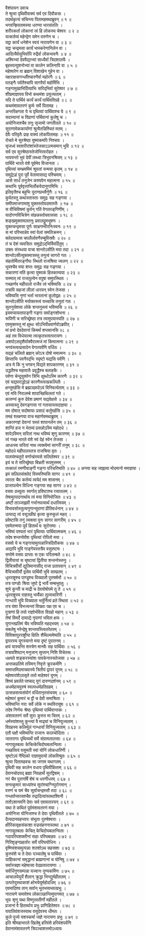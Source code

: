 वैशंपायन उवाच  
ते श्रुत्वा पृथिवीवाक्यं सर्व एव दिवौकसः ।  
तदर्थकृत्यं संचिन्त्य पितामहमथाब्रुवन् ॥ १ ॥  
भगवन्ह्रियतामस्या धरण्या भारसंततिः ।  
शरीरकर्ता लोकानां त्वं हि लोकस्य चेश्वरः ॥ २ ॥  
यत्कर्तव्यं महेन्द्रेण यमेन वरुणेन च ।  
यद्वा कार्यं धनेशेन स्वयं नारायणेन वा ॥ ३ ॥  
यद्वा चन्द्रमसा कार्यं भास्करेणानिलेन वा ।  
आदित्यैर्वसुभिर्वापि रुद्रैर्वा लोकभावनैः ॥ ४ ॥  
अश्विभ्यां देववैद्याभ्यां साध्यैर्वा त्रिदशालयैः ।  
बृहस्पत्युशनोभ्यां वा कालेन कलिनापि वा ॥ ५ ॥  
महेश्वरेण वा ब्रह्मन् विशाखेन गुहेन वा ।  
यक्षराक्षसगन्धर्वैश्चारणैर्वा महोरगैः ॥ ६ ॥  
पतङ्‌गैः पर्वतैश्चापि सागरैर्वा महोर्मिभिः ।  
गङ्‌गामुखाभिर्दिव्याभिः सरिद्‌भिर्वा सुरेश्वर ॥ ७ ॥  
शीघ्रमाज्ञापय विभो कथमंशः प्रयुज्यताम् ।  
यदि ते पार्थिवं कार्यं कार्यं पार्थिवविग्रहे ॥ ८ ॥  
कथमंशावतरणं कुर्मः सर्वे पितामह ।  
अन्तरिक्षगता ये च पृथिव्यां पार्थिवाश्च ये ॥ ९ ॥  
सदस्यानां च विप्राणां पर्थिवानां कुलेषु च ।  
अयोनिजाश्चैव तनूः सृजामो जगतीतले ॥ १० ॥  
सुराणामेककार्याणां श्रुत्वैतन्निश्चितं मतम् ।  
देवैः परिवृतैः प्राह वाक्यं लोकपितामहः ॥ ११ ॥  
रोचते मे सुरश्रेष्ठा युष्माकमपि निश्चयः ।  
सृजध्वं स्वशरीरांशांस्तेजसाऽऽत्मसमान् भुवि ॥ १२ ॥  
सर्व एव सुरश्रेष्ठास्तेजोभिरवरोहत ।  
भावयन्तो भुवं देवीं लब्ध्वा त्रिभुवनश्रियम् ॥ १३ ॥  
पार्थिवे भारते वंशे पूर्वमेव विजानता ।  
पृथिव्यां सम्भ्रममिमं श्रूयतां यन्मया कृतम् ॥ १४ ॥  
समुद्रेऽहं पुरा पूर्वे वेलामासाद्य पश्चिमाम् ।  
आसे सार्धं तनूजेन कश्यपेन महात्मना ॥ १५ ॥  
कथाभिः पूर्ववृत्ताभिर्लोकवेदानुगामिभिः ।  
इतिवृत्तैश्च बहुभिः पुराणप्रभवैर्गुणैः ॥ १६ ॥  
कुर्वतस्तु कथास्तास्ताः समुद्रः सह गङ्‌गया ।  
समीपमाजगामाशु युक्तस्तोयदमारुतैः ॥ १७ ॥  
स वीचिविषमां कुर्वन् गतिं वेगतरङ्‌गिणीम् ।  
यादोगणविचित्रेण संछन्नस्तोयवाससा ॥ १८ ॥  
शङ्खमुक्तामलतनुः प्रवालद्रुमभूषणः ।  
युक्तचन्द्रमसा पूर्णः साभ्रगम्भीरनिःस्वनः ॥ १९ ॥  
स मां परिभवन्नेव स्वां वेलां समतिक्रमन् ।  
क्लेदयामास चपलैर्लावणैरम्बुविस्रवैः ॥ २० ॥  
तं च देशं व्यवसितः समुद्रोऽद्‌भिर्विमर्दितुम् ।  
उक्तः संरब्धया वाचा शान्तोऽसीति मया तदा ॥ २१ ॥  
शान्तोऽसीत्युक्तमात्रस्तु तनुत्वं सागरो गतः ।  
संहतोर्मितरङ्‌गौघः स्थितो राजश्रिया ज्वलन् ॥ २२ ॥  
भूयश्चैव मया शप्तः समुद्रः सह गङ्‌गया ।  
सकारणां मतिं कृत्वा युष्माकं हितकाम्यया ॥ २३ ॥  
यस्मात् त्वं राजतुल्येन वपुषा समुपस्थितः ।  
गच्छार्णव महीपालो राजैव त्वं भविष्यसि ॥ २४ ॥  
तत्रापि सहजां लीलां धारयन् स्वेन तेजसा ।  
भविष्यसि नृणां भर्ता भारतानां कुलोद्वहः ॥ २५ ॥  
शान्तोऽसीति मयोक्तस्त्वं यच्चासि तनुतां गतः ।  
सुतनुर्यशसा लोके शन्तनुस्त्वं भविष्यसि ॥ २६ ॥  
इयमप्यायतापाङ्‌गी गङ्‌गा सर्वाङ्‌गशोभना ।  
रूपिणी च सरिच्छ्रेष्ठा तत्र त्वामुपयास्यति ॥ २७ ॥  
एवमुक्तस्तु मां क्षुब्धः सोऽभिवीक्ष्यार्णवोऽब्रवीत् ।  
मां प्रभो देवदेवानां किमर्थं शप्तवानसि २८ ॥  
अहं तव विधेयात्मा त्वत्कृतस्त्वत्परायणः ।  
अशपोऽसदृशैर्वाक्यैरात्मजं मां किमात्मना ॥ २९ ॥  
भगवंस्त्वत्प्रसादेन वेगात्पर्वणि वर्धितः ।  
यद्यहं चलितो ब्रह्मन् कोऽत्र दोषो ममात्मनः ॥ ३० ॥  
क्षिप्ताभिः पवनैरद्‌भिः स्पृष्टो यद्यसि पर्वणि ।  
अत्र मे किं नु भगवन् विद्यते शापकारणम् ॥ ३१ ॥  
उद्धतैश्च महावातैः प्रवृद्धैश्च बलाहकैः ।  
पर्वणा चेन्दुयुक्तेन त्रिभिः क्षुब्धोऽस्मि कारणैः ॥ ३२ ॥  
एवं यद्यपराद्धोऽहं कारणैस्त्वत्प्रकल्पितैः ।  
क्षन्तुमर्हसि मे ब्रह्मञ्छापोऽयं विनिवर्त्यताम् ॥ ३३ ॥  
एवं मयि निरालम्बे शापाच्छिथिलतां गते ।  
कारुण्यं कुरु देवेश प्रमाणं यद्यवेक्षसे ॥ ३४ ॥  
अस्यास्तु देवगङ्‌गाया गां गतायास्त्वदाज्ञया ।  
मम दोषात् सदोषायाः प्रसादं कर्तुमर्हसि ॥ ३५ ॥  
तमहं श्लक्ष्णया वाच महार्णवमथाब्रुवम् ।  
अकारणज्ञं देवानां त्रस्तं शापानलेन तम् ॥ ३६ ॥  
शान्तिं व्रज न भेतव्यं प्रसन्नोऽस्मि महोदधे ।  
शापेऽस्मिन् सरितां नाथ भविष्यं शृणु कारणम् ॥ ३७ ॥  
त्वं गच्छ भारते वंशे स्वं देहं स्वेन तेजसा ।  
आधत्स्व सरितां नाथ त्यक्त्वेमां सागरीं तनुम् ॥ ३८ ॥  
महोदधे महीपालस्तत्र राजश्रिया वृतः ।  
पालयंश्चतुरो वर्णान्व्रंस्यसे सलिलेश्वर ॥ ३९ ॥  
इयं च ते सरिच्छ्रेष्ठा बिभ्रती रूपमुत्तमम् ।  
तत्कालं रमणीयाङ्‌गी गङ्‌गा परिचरिष्यति ॥ ४० ॥
अनया सह जाह्नव्या मोदमानो ममाज्ञया ।  
इमं सलिलसंक्लेदं विस्मरिष्यसि सागर ॥ ४१ ॥  
त्वरता चैव कर्तव्यं त्वयेदं मम शासनम् ।  
प्राजापत्येन विधिना गङ्‌गया सह सागर ॥ ४२ ॥  
वसवः प्रच्युताः स्वर्गात् प्रविष्टाश्च रसातलम् ।  
तेषामुत्पादनार्थाय त्वं मया विनियोजितः ॥ ४३ ॥  
अष्टौ ताञ्जाह्नवी गर्भानपत्यार्थं दधात्वियम् ।  
विभावसोस्तुल्यगुणान्सुराणां प्रीतिवर्धनान् ॥ ४४ ॥  
उत्पाद्य त्वं वसूञ्छीघ्रं कृत्वा कुरुकुलं महत् ।  
प्रवेष्टासि तनुं त्यक्त्वा पुनः सागर सागरीम् ॥ ४५ ॥  
एवमेतन्मया पूर्वं हितार्थं वः सुरोत्तमाः ।  
भविष्यं पश्यतां भारं पृथिव्याः पार्थिवात्मकम् ॥ ४६ ॥  
तदेष शन्तनोर्वंशः पृथिव्यां रोपितो मया ।  
वसवो ये च गङ्‌गायामुत्पन्नास्त्रिदिवौकसः ॥ ४७ ॥  
अद्यापि भुवि गाङ्‌गेयस्तत्रैव वसुरष्टमः ।  
सप्तेमे वसवः प्राप्ताः स एकः परिलम्बते ॥ ४८ ॥  
द्वितीयायां स सृष्टायां द्वितीया शन्तनोस्तनुः ।  
विचित्रवीर्यो द्युतिमानासीद् राजा प्रतापवान् ॥ ४९ ॥  
वैचित्र्यवीर्यौ द्वावेव पार्थिवौ भुवि साम्प्रतम् ।  
धृतराष्ट्रश्च पाण्डुश्च विख्यातौ पुरुषर्षभौ ॥ ५० ॥  
तत्र पाण्डोः श्रिया जुष्टे द्वे भार्ये सम्बभूवतुः ।  
शुभे कुन्ती च माद्री च देवयोषोपमे तु ते ॥ ५१ ॥  
धृतराष्ट्रस्य राज्ञस्तु भार्यैका तुल्यचारिणी ।  
गान्धारी भुवि विख्याता भर्तुर्नित्यं व्रते स्थिता ॥ ५२ ॥  
तत्र वंशा विभज्यन्तां विपक्षाः पक्ष एव च ।  
पुत्राणां हि तयो राज्ञोर्भविता विग्रहो महान् ॥ ५३ ॥  
तेषां विमर्दे दायाद्ये नृपाणां भविता क्षयः ।  
युगान्तप्रतिमं चैव भविष्यति महद्‌भयम् ॥ ५४ ॥  
सबलेषु नरेन्द्रेषु शान्तयस्त्वितरेतरम् ।  
विविक्तपुरराष्ट्रौघा क्षितिः शैथिल्यमेष्यति ॥ ५५ ॥  
द्वापरस्य युगस्यान्ते मया दृष्टं पुरातनम् ।  
क्षयं यास्यन्ति शस्त्रेण मानवैः सह पार्थिवाः ॥ ५६ ॥  
तत्रावशिष्टान् मनुजान् सुप्तान् निशि विचेतसः ।  
धक्ष्यते शङ्‌करस्यांशः पावकेनास्त्रतेजसा ॥ ५७ ॥  
अन्तकप्रतिमे तस्मिन् निवृत्ते क्रूरकर्मणि ।  
समाप्तमिदमाख्यास्ये त्रितीयं द्वापरं युगम् ॥ ५८ ॥  
महेश्वरांशेऽपसृते ततो माहेश्वरं युगम् ।  
शिष्यं प्रवर्तते पश्चाद् युगं दारुणदर्शनम् ॥ ५९ ॥  
अधर्मप्रायपुरुषं स्वल्पधर्मप्रतिग्रहम् ।  
उत्सन्नसत्यसंयोगं वर्धितानृतसंचयम् ॥ ६० ॥  
महेश्वरं कुमारं च द्वौ च देवौ समाश्रिताः ।  
भविष्यन्ति नराः सर्वे लोके न स्थविरायुषः ॥ ६१ ॥  
तदेष निर्णयः श्रेष्ठः पृथिव्यां पार्थिवान्तकः ।  
अंशावतरणं सर्वे सुराः कुरुत मा चिरम् ॥ ६२ ॥  
धर्मस्यांशस्तु कुन्त्यां वै माद्र्यां च विनियुज्यताम् ।  
विग्रहस्य कलिर्मूलं गान्धार्यां विनियुज्यताम् ॥ ६३ ॥  
एतौ पक्षौ भविष्यन्ति राजानः कालचोदिताः ।  
जातरागाः पृथिव्यर्थे सर्वे संग्रामलालसाः ॥ ६४ ॥  
नागायुतबलाः केचित्केचिदोघबलान्विताः ।  
गच्छत्वियं वसुमती स्वां योनिं लोकधारिणी ।  
सृष्टोऽयं नैष्ठिको राज्ञामुपायो लोकविश्रुतः ॥ ६५ ॥  
श्रुत्वा पितामहवचः सा जगाम यथागतम् ।  
पृथिवी सह कालेन वधाय पृथिवीक्षिताम् ॥ ६६ ॥  
देवानचोदयद् ब्रह्मा निग्रहार्थे सुरद्विषाम् ।  
नरं चैव पुराणर्षिं शेषं च धरणीधरम् ॥ ६७ ॥  
सनत्कुमारं साध्यांश्च सुरांश्चाग्निपुरोगमान् ।  
वरुणं च यमं चैव सूर्याचन्द्रमसौ तदा ॥ ६८ ॥  
गन्धर्वाप्सरसश्चैव रुद्रादित्यांस्तथाश्विनौ ।  
ततोंऽशानवनिं देवाः सर्व एवावतारयन् ॥ ६९ ॥  
यथा ते कथितं पूर्वमंशावतरणं मया ।  
अयोनिजा योनिजाश्च ते देवाः पृथिवीतले ॥ ७० ॥  
दैत्यदानवहन्तारः संभूताः पुरुषेश्वराः ।  
क्षीरिकावृक्षसंकाशा वज्रसंहननास्तथा ॥ ७१ ॥  
नागायुतबलाः केचित् केचिदोघबलान्विताः ।  
गदापरिघशक्तीनां सहाः परिघबाहवः ॥ ७२ ॥  
गिरिशृङ्‌गप्रहर्तारः सर्वे परिघयोधिनः ।  
वृष्णिवंशसमुत्पन्नाः शतशोऽथ सहस्रशः ॥ ७३ ॥  
कुरुवंशे च ते देवाः पञ्चालेषु च पार्थिवाः ।  
याज्ञिकानां समृद्धानां ब्राह्मणानां च योनिषु ॥ ७४ ॥  
सर्वास्त्रज्ञा महेष्वासा वेदव्रतपरायणाः ।  
सर्वर्धिगुणसम्पन्ना यज्वानः पुण्यकर्मिणः ॥ ७५ ॥  
आचालयेयुर्ये शैलान् क्रुद्धा भिन्द्युर्महीतलम् ।  
उत्पतेयुरथाकाशं क्षोभयेयुर्महोदधिम् ॥ ७६ ॥  
एवमादिश्य तान् सर्वान् भूतभव्यभवत्प्रभुः ।  
नारायणे समावेश्य लोकाञ्छान्तिमुपागमत् ॥ ७७ ॥  
भूयः शृणु यथा विष्णुरवतीर्णो महीतले ।  
प्रजानां वै हितार्थाय प्रभुः प्राणिहितेश्वरः ॥ ७८ ॥  
ययातिवंशजस्याथ वसुदेवस्य धीमतः ।  
कुले पूज्ये यशस्कर्मा जज्ञे नारायणः प्रभुः ॥ ७९ ॥  
इति श्रीमहाभारते खिलेषु हरिवंशे हरिवंशपर्वणि  
देवानामंशावतरणे त्रिपञ्चाशत्तमोऽध्यायः
